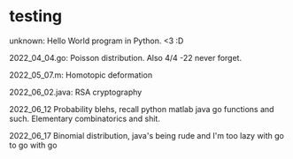 # testing

unknown:          Hello World program in Python. <3 :D

2022_04_04.go:    Poisson distribution. Also 4/4 -22 never forget.

2022_05_07.m:     Homotopic deformation

2022_06_02.java:  RSA cryptography

2022_06_12        Probability blehs, recall python matlab java go functions and such. Elementary combinatorics and shit.

2022_06_17        Binomial distribution, java's being rude and I'm too lazy with go to go with go
